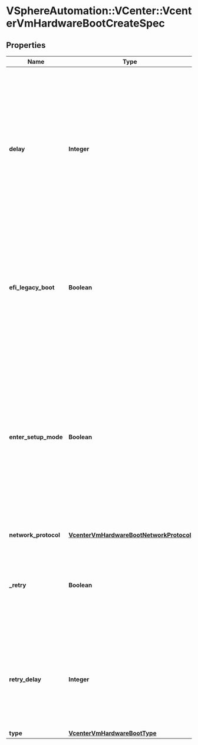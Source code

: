 # VSphereAutomation::VCenter::VcenterVmHardwareBootCreateSpec

## Properties
Name | Type | Description | Notes
------------ | ------------- | ------------- | -------------
**delay** | **Integer** | Delay in milliseconds before beginning the firmware boot process when the virtual machine is powered on. This delay may be used to provide a time window for users to connect to the virtual machine console and enter BIOS setup mode. If unset, default value is 0. | [optional] 
**efi_legacy_boot** | **Boolean** | Flag indicating whether to use EFI legacy boot mode. If unset, defaults to value that is recommended for the guest OS and is supported for the virtual hardware version. | [optional] 
**enter_setup_mode** | **Boolean** | Flag indicating whether the firmware boot process should automatically enter setup mode the next time the virtual machine boots. Note that this flag will automatically be reset to false once the virtual machine enters setup mode. If unset, the value is unchanged. | [optional] 
**network_protocol** | [**VcenterVmHardwareBootNetworkProtocol**](VcenterVmHardwareBootNetworkProtocol.md) |  | [optional] 
**_retry** | **Boolean** | Flag indicating whether the virtual machine should automatically retry the boot process after a failure. If unset, default value is false. | [optional] 
**retry_delay** | **Integer** | Delay in milliseconds before retrying the boot process after a failure; applicable only when Boot.Info.retry is true. If unset, default value is 10000. | [optional] 
**type** | [**VcenterVmHardwareBootType**](VcenterVmHardwareBootType.md) |  | [optional] 


